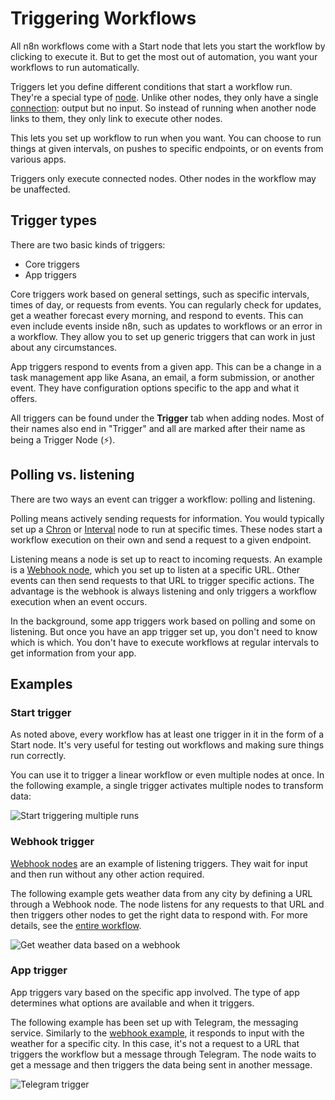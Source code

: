 # Triggering Workflows

All n8n workflows come with a Start node that lets you start the workflow by clicking to execute it.
But to get the most out of automation, you want your workflows to run automatically.

Triggers let you define different conditions that start a workflow run.
They're a special type of [node](../key-components/node.md).
Unlike other nodes, they only have a single [connection](../key-components/connection.md): output but no input.
So instead of running when another node links to them, they only link to execute other nodes.

This lets you set up workflow to run when you want.
You can choose to run things at given intervals, on pushes to specific endpoints, or on events from various apps.

Triggers only execute connected nodes.
Other nodes in the workflow may be unaffected.

## Trigger types

There are two basic kinds of triggers:

* Core triggers
* App triggers

Core triggers work based on general settings,
such as specific intervals, times of day, or requests from events.
You can regularly check for updates, get a weather forecast every morning, and respond to events.
This can even include events inside n8n, such as updates to workflows or an error in a workflow.
They allow you to set up generic triggers that can work in just about any circumstances.

App triggers respond to events from a given app.
This can be a change in a task management app like Asana, an email, a form submission, or another event.
They have configuration options specific to the app and what it offers.

All triggers can be found under the **Trigger** tab when adding nodes.
Most of their names also end in "Trigger" and all are marked after their name as being a Trigger Node (⚡).

## Polling vs. listening

There are two ways an event can trigger a workflow: polling and listening.

Polling means actively sending requests for information.
You would typically set up a [Chron](../../nodes/nodes-library/core-nodes/Cron/README.md)
or [Interval](../../nodes/nodes-library/core-nodes/Interval/README.md)
node to run at specific times.
These nodes start a workflow execution on their own and send a request to a given endpoint.

Listening means a node is set up to react to incoming requests.
An example is a [Webhook node](../../nodes/nodes-library/core-nodes/Cron/README.md),
which you set up to listen at a specific URL.
Other events can then send requests to that URL to trigger specific actions.
The advantage is the webhook is always listening
and only triggers a workflow execution when an event occurs.

In the background, some app triggers work based on polling and some on listening.
But once you have an app trigger set up, you don't need to know which is which.
You don't have to execute workflows at regular intervals to get information from your app.

## Examples

### Start trigger

As noted above, every workflow has at least one trigger in it in the form of a Start node.
It's very useful for testing out workflows and making sure things run correctly.

You can use it to trigger a linear workflow or even multiple nodes at once.
In the following example, a single trigger activates multiple nodes to transform data:

![Start triggering multiple runs](../images/multiple_inputs.png)

### Webhook trigger

[Webhook nodes](../../nodes/nodes-library/core-nodes/Cron/README.md) are an example of listening triggers.
They wait for input and then run without any other action required.

The following example gets weather data from any city by defining a URL through a Webhook node.
The node listens for any requests to that URL and then triggers other nodes to get the right data to respond with.
For more details, see the [entire workflow](https://n8n.io/workflows/807).

![Get weather data based on a webhook](../../nodes/nodes-library/core-nodes/Webhook/workflow.png)

### App trigger

App triggers vary based on the specific app involved.
The type of app determines what options are available and when it triggers.

The following example has been set up with Telegram, the messaging service.
Similarly to the [webhook example](#webhook-trigger), it responds to input with the weather for a specific city.
In this case, it's not a request to a URL that triggers the workflow but a message through Telegram.
The node waits to get a message and then triggers the data being sent in another message.

![Telegram trigger](../images/telegram_trigger.png)
